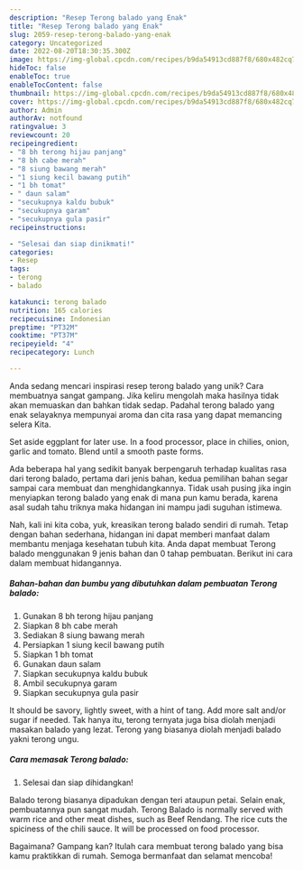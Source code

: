 ```yaml
---
description: "Resep Terong balado yang Enak"
title: "Resep Terong balado yang Enak"
slug: 2059-resep-terong-balado-yang-enak
category: Uncategorized
date: 2022-08-20T18:30:35.300Z
image: https://img-global.cpcdn.com/recipes/b9da54913cd887f8/680x482cq70/terong-balado-foto-resep-utama.jpg
hideToc: false
enableToc: true
enableTocContent: false
thumbnail: https://img-global.cpcdn.com/recipes/b9da54913cd887f8/680x482cq70/terong-balado-foto-resep-utama.jpg
cover: https://img-global.cpcdn.com/recipes/b9da54913cd887f8/680x482cq70/terong-balado-foto-resep-utama.jpg
author: Admin
authorAv: notfound
ratingvalue: 3
reviewcount: 20
recipeingredient:
- "8 bh terong hijau panjang"
- "8 bh cabe merah"
- "8 siung bawang merah"
- "1 siung kecil bawang putih"
- "1 bh tomat"
- " daun salam"
- "secukupnya kaldu bubuk"
- "secukupnya garam"
- "secukupnya gula pasir"
recipeinstructions:

- "Selesai dan siap dinikmati!"
categories:
- Resep
tags:
- terong
- balado

katakunci: terong balado 
nutrition: 165 calories
recipecuisine: Indonesian
preptime: "PT32M"
cooktime: "PT37M"
recipeyield: "4"
recipecategory: Lunch

---
```





Anda sedang mencari inspirasi resep terong balado yang unik? Cara membuatnya sangat gampang. Jika keliru mengolah maka hasilnya tidak akan memuaskan dan bahkan tidak sedap. Padahal terong balado yang enak selayaknya mempunyai aroma dan cita rasa yang dapat memancing selera Kita.





Set aside eggplant for later use. In a food processor, place in chilies, onion, garlic and tomato. Blend until a smooth paste forms.

Ada beberapa hal yang sedikit banyak berpengaruh terhadap kualitas rasa dari terong balado, pertama dari jenis bahan, kedua pemilihan bahan segar sampai cara membuat dan menghidangkannya. Tidak usah pusing jika ingin menyiapkan terong balado yang enak di mana pun kamu berada, karena asal sudah tahu triknya maka hidangan ini mampu jadi suguhan istimewa.






Nah, kali ini kita coba, yuk, kreasikan terong balado sendiri di rumah. Tetap dengan bahan sederhana, hidangan ini dapat memberi manfaat dalam membantu menjaga kesehatan tubuh kita. Anda dapat membuat Terong balado menggunakan 9 jenis bahan dan 0 tahap pembuatan. Berikut ini cara dalam membuat hidangannya.

<!--inarticleads1-->

##### Bahan-bahan dan bumbu yang dibutuhkan dalam pembuatan Terong balado:

1. Gunakan 8 bh terong hijau panjang
1. Siapkan 8 bh cabe merah
1. Sediakan 8 siung bawang merah
1. Persiapkan 1 siung kecil bawang putih
1. Siapkan 1 bh tomat
1. Gunakan  daun salam
1. Siapkan secukupnya kaldu bubuk
1. Ambil secukupnya garam
1. Siapkan secukupnya gula pasir


It should be savory, lightly sweet, with a hint of tang. Add more salt and/or sugar if needed. Tak hanya itu, terong ternyata juga bisa diolah menjadi masakan balado yang lezat. Terong yang biasanya diolah menjadi balado yakni terong ungu. 

<!--inarticleads2-->

##### Cara memasak Terong balado:


1. Selesai dan siap dihidangkan!

Balado terong biasanya dipadukan dengan teri ataupun petai. Selain enak, pembuatannya pun sangat mudah. Terong Balado is normally served with warm rice and other meat dishes, such as Beef Rendang. The rice cuts the spiciness of the chili sauce. It will be processed on food processor. 

Bagaimana? Gampang kan? Itulah cara membuat terong balado yang bisa kamu praktikkan di rumah. Semoga bermanfaat dan selamat mencoba!
